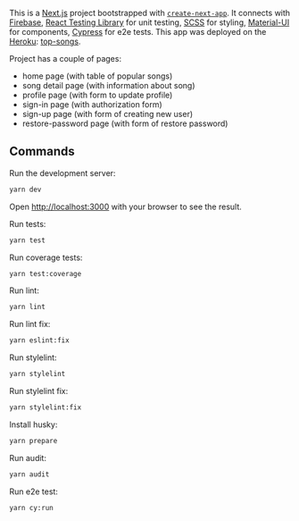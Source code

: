 This is a [Next.js](https://nextjs.org/) project bootstrapped with [`create-next-app`](https://github.com/vercel/next.js/tree/canary/packages/create-next-app). It connects with [Firebase](https://firebase.google.com/), [React Testing Library](https://testing-library.com/docs/react-testing-library/intro/) for unit testing, [SCSS](https://sass-scss.ru/) for styling, [Material-UI](https://mui.com/material-ui/getting-started/overview/) for components, [Cypress](https://docs.cypress.io/guides/overview/why-cypress) for e2e tests.
This app was deployed on the [Heroku](https://www.heroku.com/): [top-songs](https://top-songs-app.herokuapp.com/).

Project has a couple of pages:
- home page (with table of popular songs)
- song detail page (with information about song)
- profile page (with form to update profile)
- sign-in page (with authorization form)
- sign-up page (with form of creating new user)
- restore-password page (with form of restore password)

## Commands

Run the development server:

```bash
yarn dev
```

Open [http://localhost:3000](http://localhost:3000) with your browser to see the result.

Run tests:

```bash
yarn test
```

Run coverage tests:

```bash
yarn test:coverage
```

Run lint:

```bash
yarn lint
```

Run lint fix:

```bash
yarn eslint:fix
```

Run stylelint:

```bash
yarn stylelint
```

Run stylelint fix:

```bash
yarn stylelint:fix
```

Install husky:

```bash
yarn prepare
```

Run audit:

```bash
yarn audit
```

Run e2e test:

```bash
yarn cy:run 
```

